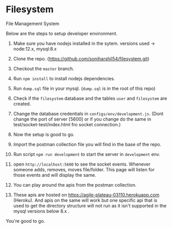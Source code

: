 


# Filesystem
File Management System

Below are the steps to setup developer environment. 

1. Make sure you have nodejs installed in the sytem. versions used -> node:12.x, mysql:8.x

2. Clone the repo. (https://github.com/soniharshil54/filesystem.git)

3. Checkout the `master` branch.

4. Run `npm install` to install nodejs dependencies.

5. Run `dump.sql` file in your mysql. (`dump.sql` is in the root of this repo)

6. Check if the `filesystem` database and the tables `user` and `filesystem` are created.

7. Change the database credentials in `configs/env/development.js`. (Dont change the port of server [5600] or if you change do the same in test/socket-test/index.html fro socket connection.)

8. Now the setup is good to go.

9. Import the postman collection file you will find in the base of the repo.

10. Run script `npm run development` to start the server in `development` env. 

11. open `http://localhost:5600` to see the socket events. Whenever someone adds, removes, moves file/folder. This page will listen for those events and will display the same.

12. You can play around the apis from the postman collection.

13. These apis are hosted on https://agile-plateau-03110.herokuapp.com (Heroku). And apis on the same will work but one specific api that is used to get the directory structure will not run as it isn't supported in the mysql versions below 8.x . 

You're good to go.
